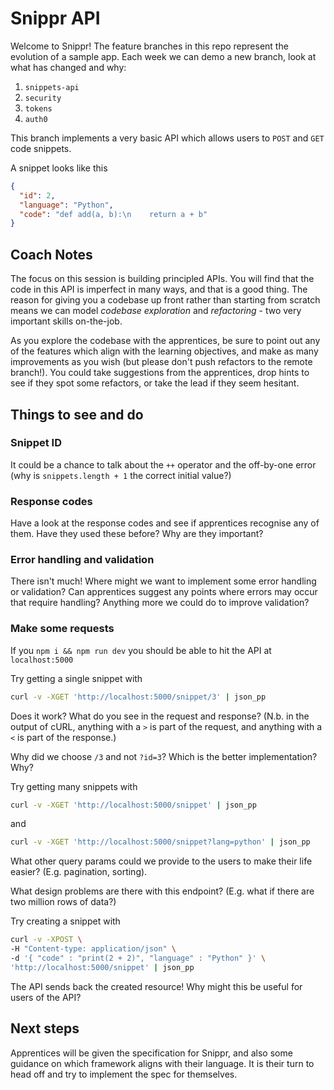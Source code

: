 # Snippr API

Welcome to Snippr! The feature branches in this repo represent the evolution of
a sample app. Each week we can demo a new branch, look at what has changed and
why:

1. `snippets-api`
2. `security`
3. `tokens`
4. `auth0`

This branch implements a very basic API which allows users to `POST` and `GET`
code snippets.

A snippet looks like this

```json
{
  "id": 2,
  "language": "Python",
  "code": "def add(a, b):\n    return a + b"
}
```

## Coach Notes

The focus on this session is building principled APIs. You will find that the
code in this API is imperfect in many ways, and that is a good thing. The reason
for giving you a codebase up front rather than starting from scratch means we
can model _codebase exploration_ and _refactoring_ - two very important skills
on-the-job.

As you explore the codebase with the apprentices, be sure to point out any of
the features which align with the learning objectives, and make as many
improvements as you wish (but please don't push refactors to the remote
branch!). You could take suggestions from the apprentices, drop hints to see if
they spot some refactors, or take the lead if they seem hesitant.

## Things to see and do

### Snippet ID

It could be a chance to talk about the `++` operator and the off-by-one error
(why is `snippets.length + 1` the correct initial value?)

### Response codes

Have a look at the response codes and see if apprentices recognise any of them.
Have they used these before? Why are they important?

### Error handling and validation

There isn't much! Where might we want to implement some error handling or
validation? Can apprentices suggest any points where errors may occur that
require handling? Anything more we could do to improve validation?

### Make some requests

If you `npm i && npm run dev` you should be able to hit the API at
`localhost:5000`

Try getting a single snippet with

```bash
curl -v -XGET 'http://localhost:5000/snippet/3' | json_pp
```

Does it work? What do you see in the request and response? (N.b. in the output
of cURL, anything with a `>` is part of the request, and anything with a `<` is
part of the response.)

Why did we choose `/3` and not `?id=3`? Which is the better implementation? Why?

Try getting many snippets with

```bash
curl -v -XGET 'http://localhost:5000/snippet' | json_pp
```

and

```bash
curl -v -XGET 'http://localhost:5000/snippet?lang=python' | json_pp
```

What other query params could we provide to the users to make their life easier?
(E.g. pagination, sorting).

What design problems are there with this endpoint? (E.g. what if there are two
million rows of data?)

Try creating a snippet with

```bash
curl -v -XPOST \
-H "Content-type: application/json" \
-d '{ "code" : "print(2 + 2)", "language" : "Python" }' \
'http://localhost:5000/snippet' | json_pp
```

The API sends back the created resource! Why might this be useful for users of
the API?

## Next steps

Apprentices will be given the specification for Snippr, and also some guidance
on which framework aligns with their language. It is their turn to head off and
try to implement the spec for themselves.
